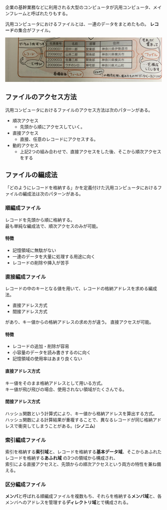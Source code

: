 企業の基幹業務などに利用される大型のコンピュータが汎用コンピュータ、メインフレームと呼ばれたりもする。

汎用コンピュータにおけるファイルとは、一連のデータをまとめたもの。
**レコード**の集合がファイル。

![](../image/10-4-1.jpg)

## ファイルのアクセス方法

汎用コンピュータにおけるファイルのアクセス方法は次のパターンがある。
- 順次アクセス  
  - 先頭から順にアクセスしていく。  
- 直接アクセス  
  - 直接、任意のレコードにアクセスする。  
- 動的アクセス
  - 上記2つの組み合わせで、直接アクセスをした後、そこから順次アクセスをする

## ファイルの編成法

「どのようにレコードを格納する」かを定義付けた汎用コンピュータにおけるファイルの編成法は次のパターンがある。

### 順編成ファイル

レコードを先頭から順に格納する。  
最も単純な編成法で、順次アクセスのみが可能。

#### 特徴
- 記憶領域に無駄がない
- 一連のデータを大量に処理する用途に向く
- レコードの削除や挿入が苦手

### 直接編成ファイル

レコードの中のキーとなる値を用いて、レコードの格納アドレスを求める編成法。  
- 直接アドレス方式
- 間接アドレス方式

があり、キー値からの格納アドレスの求め方が違う。
直接アクセスが可能。

#### 特徴

- レコードの追加・削除が容易
- 小容量のデータを読み書きするのに向く
- 記憶領域の使用率はあまり良くない


#### 直接アドレス方式

キー値をそのまま格納アドレスとして用いる方式。  
キー値が飛び飛びの場合、使用されない領域がたくさんでる。

#### 間接アドレス方式

ハッシュ関数という計算式により、キー値から格納アドレスを算出する方式。  
ハッシュ関数による計算結果が重複することで、異なるレコードが同じ格納アドレスで衝突してしまうことがある。(**シノニム**)



### 索引編成ファイル

索引を格納する**索引域**と、レコードを格納する**基本データ域**、そこからあふれたレコードを格納する**あふれ域**
の3つの領域から構成され、  
索引による直接アクセスと、先頭からの順次アクセスという両方の特性を兼ね備える。

### 区分編成ファイル

**メンバ**と呼ばれる順編成ファイルを複数もち、それらを格納する**メンバ域**と、各メンバへのアドレスを管理する**ディレクトリ域**とで構成される。